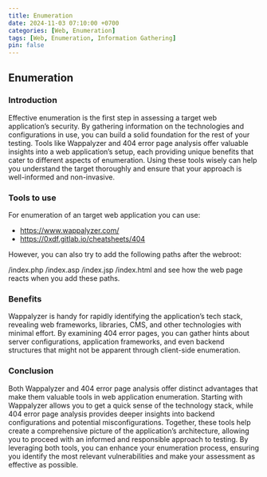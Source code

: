 ```yaml
---
title: Enumeration 
date: 2024-11-03 07:10:00 +0700
categories: [Web, Enumeration]
tags: [Web, Enumeration, Information Gathering]
pin: false
---
```


## Enumeration

### Introduction

Effective enumeration is the first step in assessing a target web application’s security. By gathering information on the technologies and configurations in use, you can build a solid foundation for the rest of your testing. Tools like Wappalyzer and 404 error page analysis offer valuable insights into a web application’s setup, each providing unique benefits that cater to different aspects of enumeration. Using these tools wisely can help you understand the target thoroughly and ensure that your approach is well-informed and non-invasive.

### Tools to use

For enumeration of an target web application you can use:

- <https://www.wappalyzer.com/>
- <https://0xdf.gitlab.io/cheatsheets/404>

However, you can also try to add the following paths after the webroot:

/index.php
/index.asp
/index.jsp
/index.html and see how the web page reacts when you add these paths.

### Benefits

Wappalyzer is handy for rapidly identifying the application’s tech stack, revealing web frameworks, libraries, CMS, and other technologies with minimal effort.
By examining 404 error pages, you can gather hints about server configurations, application frameworks, and even backend structures that might not be apparent through client-side enumeration.

### Conclusion

Both Wappalyzer and 404 error page analysis offer distinct advantages that make them valuable tools in web application enumeration. Starting with Wappalyzer allows you to get a quick sense of the technology stack, while 404 error page analysis provides deeper insights into backend configurations and potential misconfigurations. Together, these tools help create a comprehensive picture of the application’s architecture, allowing you to proceed with an informed and responsible approach to testing. By leveraging both tools, you can enhance your enumeration process, ensuring you identify the most relevant vulnerabilities and make your assessment as effective as possible.

